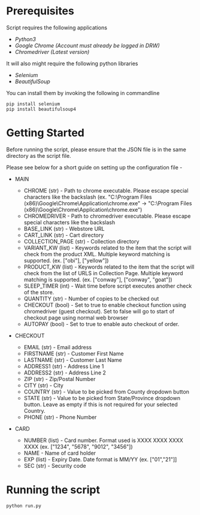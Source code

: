 # Prerequisites

Script requires the following applications
- *Python3*
- *Google Chrome (Account must already be logged in DRW)*
- *Chromedriver (Latest version)*

It will also might require the following python libraries
- *Selenium*
- *BeautifulSoup*

You can install them by invoking the following in commandline
```
pip install selenium
pip install beautifulsoup4
```

# Getting Started

Before running the script, please ensure that the JSON file is in the same directory as the script file. 

Please see below for a short guide on setting up the configuration file -

- MAIN
  * CHROME (str) - Path to chrome executable. Please escape special characters like the backslash (ex. "C:\Program Files (x86)\Google\Chrome\Application\chrome.exe" ->     "C:\\Program Files (x86)\\Google\\Chrome\\Application\\chrome.exe")
  * CHROMEDRIVER - Path to chromedriver executable. Please escape special characters like the backslash 
  * BASE_LINK (str) - Webstore URL
  * CART_LINK (str) - Cart directory
  * COLLECTION_PAGE (str) - Collection directory
  * VARIANT_KW (list) - Keywords related to the item that the script will check from the product XML. Multiple keyword matching is supported. (ex. ["obi"], ["yellow"])
  * PRODUCT_KW (list) - Keywords related to the item that the script will check from the list of URLS in Collection Page. Multiple keyword matching is supported. (ex. ["conway"], ["conway", "goat"])
  * SLEEP_TIMER (int) - Wait time before script executes another check of the store.
  * QUANTITY (str) - Number of copies to be checked out
  * CHECKOUT (bool) - Set to true to enable checkout function using chromedriver (guest checkout). Set to false will go to start of checkout page using normal web browser
  * AUTOPAY (bool) - Set to true to enable auto checkout of order. 

- CHECKOUT
  * EMAIL (str) - Email address
  * FIRSTNAME (str) - Customer First Name
  * LASTNAME (str) - Customer Last Name
  * ADDRESS1 (str) - Address Line 1
  * ADDRESS2 (str) - Address Line 2
  * ZIP (str) - Zip/Postal Number
  * CITY (str) - City
  * COUNTRY (str) - Value to be picked from County dropdown button
  * STATE (str) - Value to be picked from State/Province dropdown button. Leave as empty if this is not required for your selected Country.
  * PHONE (str) - Phone Number

- CARD
  * NUMBER (list) - Card number. Format used is XXXX XXXX XXXX XXXX (ex. ["1234", "5678", "9012", "3456"])
  * NAME - Name of card holder
  * EXP (list) - Expiry Date. Date format is MM/YY (ex. ["01","21"]]
  * SEC (str) - Security code 


# Running the script

```
python run.py
```
